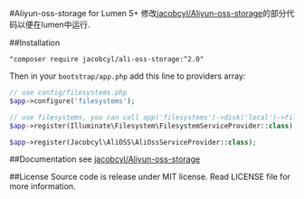 #Aliyun-oss-storage for Lumen 5+
修改[jacobcyl/Aliyun-oss-storage](https://github.com/jacobcyl/Aliyun-oss-storage)的部分代码以便在lumen中运行.

##Installation

    "composer require jacobcyl/ali-oss-storage:^2.0"
    
Then in your `bootstrap/app.php` add this line to providers array:
```php
// use config/filesystems.php
$app->configure('filesystems');

// use filesystems, you can call app('filesystems')->disk('local')->files('/'); read files
$app->register(Illuminate\Filesystem\FilesystemServiceProvider::class);

$app->register(Jacobcyl\AliOSS\AliOssServiceProvider::class);
```


##Documentation
see [jacobcyl/Aliyun-oss-storage](https://github.com/jacobcyl/Aliyun-oss-storage)

##License
Source code is release under MIT license. Read LICENSE file for more information.
